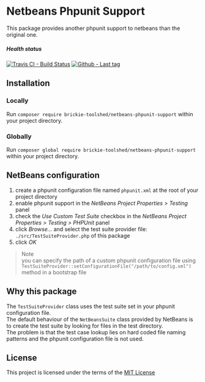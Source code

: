 Netbeans Phpunit Support
========================
This package provides another phpunit support to netbeans than the original one. 

##### Health status
[![Travis CI - Build Status](https://travis-ci.org/BrickieToolShed/netbeans-phpunit-support.svg)](https://travis-ci.org/BrickieToolShed/netbeans-phpunit-support)
[![Github - Last tag](https://img.shields.io/github/tag/BrickieToolShed/netbeans-phpunit-support.svg)](https://github.com/BrickieToolShed/netbeans-phpunit-support/tags)

Installation
------------
### Locally
Run `composer require brickie-toolshed/netbeans-phpunit-support` within your project directory.    
### Globally
Run `composer global require brickie-toolshed/netbeans-phpunit-support` within your project directory.    

NetBeans configuration
----------------------
1. create a phpunit configuration file named `phpunit.xml` at the root of your project directory
2. enable phpunit support in the _NetBeans Project Properties > Testing_ panel
3. check the _Use Custom Test Suite_ checkbox in the _NetBeans Project Properties > Testing > PHPUnit_ panel
4. click _Browse..._ and select the test suite provider file: `./src/TestSuiteProvider.php` of this package
5. click _OK_

> Note    
> you can specify the path of a custom phpunit configuration file using `TestSuiteProvider::setConfigurationFile("/path/to/config.xml")` method in a bootstrap file

Why this package
----------------
The `TestSuiteProvider` class uses the test suite set in your phpunit configuration file.    
The default behaviour of the `NetBeansSuite` class provided by NetBeans is to create the test suite by looking for files in the test directory.   
The problem is that the test case lookup lies on hard coded file naming patterns and the phpunit configuration file is not used.   

License
-------
This project is licensed under the terms of the [MIT License](/LICENSE)    
